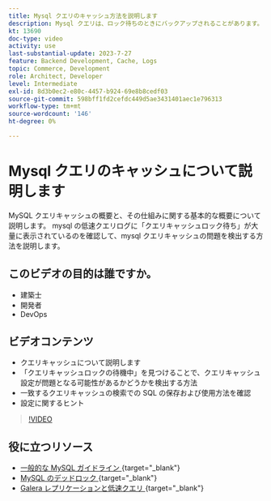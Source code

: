 ```yaml
---
title: Mysql クエリのキャッシュ方法を説明します
description: Mysql クエリは、ロック待ちのときにバックアップされることがあります。 このチュートリアルでは、クエリキャッシュの概要と、問題が発生した場合の設定向けの推奨事項を説明します。
kt: 13690
doc-type: video
activity: use
last-substantial-update: 2023-7-27
feature: Backend Development, Cache, Logs
topic: Commerce, Development
role: Architect, Developer
level: Intermediate
exl-id: 8d3b0ec2-e80c-4457-b924-69e8b8cedf03
source-git-commit: 598bff1fd2cefdc449d5ae3431401aec1e796313
workflow-type: tm+mt
source-wordcount: '146'
ht-degree: 0%

---
```


# Mysql クエリのキャッシュについて説明します

MySQL クエリキャッシュの概要と、その仕組みに関する基本的な概要について説明します。 mysql の低速クエリログに「クエリキャッシュロック待ち」が大量に表示されているのを確認して、mysql クエリキャッシュの問題を検出する方法を説明します。

## このビデオの目的は誰ですか。

- 建築士
- 開発者
- DevOps

## ビデオコンテンツ

- クエリキャッシュについて説明します
- 「クエリキャッシュロックの待機中」を見つけることで、クエリキャッシュ設定が問題となる可能性があるかどうかを検出する方法
- 一致するクエリキャッシュの検索での SQL の保存および使用方法を確認
- 設定に関するヒント

>[!VIDEO](https://video.tv.adobe.com/v/3423386?learn=on&captions=jpn)

## 役に立つリソース

- [ 一般的な MySQL ガイドライン ](https://experienceleague.adobe.com/docs/commerce-operations/installation-guide/prerequisites/database-server/mysql.html?lang=ja){target="_blank"}
- [MySQL のデッドロック ](https://experienceleague.adobe.com/docs/commerce-knowledge-base/kb/troubleshooting/database/deadlocks-in-mysql.html?lang=ja){target="_blank"}
- [Galera レプリケーションと低速クエリ ](https://experienceleague.adobe.com/docs/commerce-learn/tutorials/backend-development/galera-db-slow-replication.html?lang=ja){target="_blank"}
